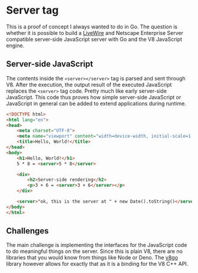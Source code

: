 # Server tag

This is a proof of concept I always wanted to do in Go. The question is whether it is possible to build a [LiveWire](https://docs.oracle.com/cd/E19957-01/816-6411-10/contents.htm) and Netscape Enterprise Server compatible server-side JavaScript server with Go and the V8 JavaScript engine.

## Server-side JavaScript

The contents inside the `<server></server>` tag is parsed and sent through V8. After the execution, the output result of the executed JavaScript replaces the `<server>` tag code. Pretty much like early server-side JavaScript. This code thus proves how simple server-side JavaScript or JavaScript in general can be added to extend applications during runtime. 

```html
<!DOCTYPE html>
<html lang="en">
<head>
    <meta charset="UTF-8">
    <meta name="viewport" content="width=device-width, initial-scale=1.0">
    <title>Hello, World!</title>
</head>
<body>
    <h1>Hello, World!</h1>
    5 * 8 = <server>5 * 8</server>

    <div>
        <h2>Server-side rendering</h2>
        <p>3 + 6 = <server>3 + 6</server></p>
    </div>

    <server>"ok, this is the server at " + new Date().toString()</server>
</body>
</html>
```

## Challenges

The main challenge is implementing the interfaces for the JavaScript code to do meaningful things on the server. Since this is plain V8, there are no libraries that you would know from things like Node or Deno. The [v8go](https://github.com/rogchap/v8go) library however allows for exactly that as it is a binding for the V8 C++ API.